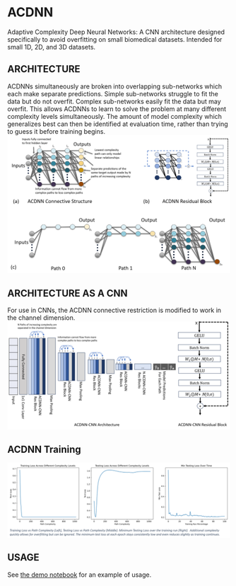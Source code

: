 # ACDNN
Adaptive Complexity Deep Neural Networks: A CNN architecture designed specifically to avoid overfitting on small biomedical datasets. Intended for small 1D, 2D, and 3D datasets.

## ARCHITECTURE
ACDNNs simultaneously are broken into overlapping sub-networks which each make separate predictions. Simple sub-networks struggle to fit the data but do not overfit. Complex sub-networks easily fit the data but may overfit. This allows ACDNNs to learn to solve the problem at many different complexity levels simultaneously. The amount of model complexity which generalizes best can then be identified at evaluation time, rather than trying to guess it before training begins.
![ACDNN Architecture](resources/figure1.png)

## ARCHITECTURE AS A CNN
For use in CNNs, the ACDNN connective restriction is modified to work in the channel dimension.
![ACDNN-CNN Architecture](resources/figure2.png)

## ACDNN Training
![ACDNN Training](resources/figure3.png)

## USAGE
See [the demo notebook](ACDNN-CNN-3D-demo.ipynb) for an example of usage.
